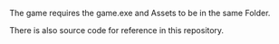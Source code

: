 The game requires the game.exe and Assets to be in the same Folder.

There is also source code for reference in this repository.
